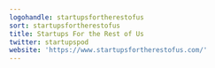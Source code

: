 ```yaml
---
logohandle: startupsfortherestofus
sort: startupsfortherestofus
title: Startups For the Rest of Us
twitter: startupspod
website: 'https://www.startupsfortherestofus.com/'
---
```

